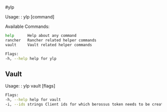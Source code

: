 #ylp

Usage:
: ylp [command]

Available Commands:

```bash
help      Help about any command
rancher   Rancher related helper commands
vault     Vault related helper commands

Flags:
-h, --help help for ylp
```

## Vault

Usage:
: ylp vault [flags]

```bash
Flags:
-h, --help help for vault
-i, --ids strings Client ids for which berossus token needs to be created. Ex. jane.doe,john.doe
```
